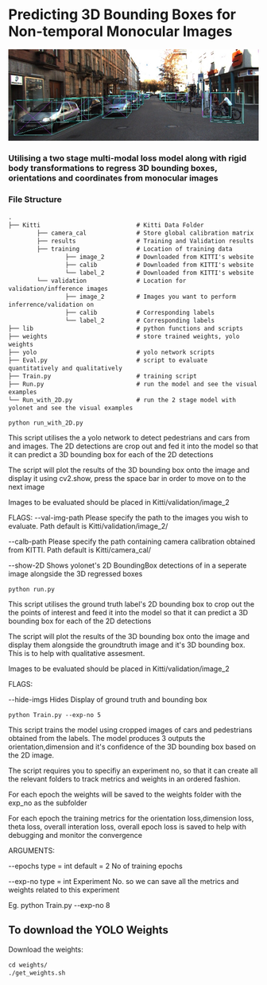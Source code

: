 # Predicting 3D Bounding Boxes for Non-temporal Monocular Images

![3D Bounding Box Prediction From Monocular Image](cover_img.jpg)

### __Utilising a two stage multi-modal loss model along with rigid body transformations to regress 3D bounding boxes, orientations and coordinates from monocular images__

### File Structure

    .
    ├── Kitti                           # Kitti Data Folder
            ├── camera_cal              # Store global calibration matrix
            ├── results                 # Training and Validation results
            ├── training                # Location of training data 
                    ├── image_2         # Downloaded from KITTI's website 
                    ├── calib           # Downloaded from KITTI's website
                    └── label_2         # Downloaded from KITTI's website
            └── validation              # Location for validation/infference images
                    ├── image_2         # Images you want to perform inferrence/validation on
                    ├── calib           # Corresponding labels
                    └── label_2         # Corresponding labels
    ├── lib                             # python functions and scripts
    ├── weights                         # store trained weights, yolo weights
    ├── yolo                            # yolo network scripts
    ├── Eval.py                         # script to evaluate quantitatively and qualitatively
    ├── Train.py                        # training script 
    ├── Run.py                          # run the model and see the visual examples
    └── Run_with_2D.py                  # run the 2 stage model with yolonet and see the visual examples 


```
python run_with_2D.py

```
This script utilises the a yolo network to detect pedestrians and cars 
from and images. The 2D detections are crop out and fed it into the model so that 
it can predict a 3D bounding box for each of the 2D detections

The script will plot the results of the 3D bounding box onto the image and display it
using cv2.show, press the space bar in order to move on to the next image

Images to be evaluated should be placed in Kitti/validation/image_2 

FLAGS:
--val-img-path
Please specify the path to the images you wish to evaluate. 
Path default is Kitti/validation/image_2/

--calb-path
Please specify the path containing camera calibration obtained from KITTI. 
Path default is Kitti/camera_cal/

--show-2D
Shows yolonet's 2D BoundingBox detections of in a seperate image alongside the 3D regressed boxes


```
python run.py

```

This script utilises the ground truth label's 2D bounding box to 
crop out the the points of interest and feed it into the model so that 
it can predict a 3D bounding box for each of the 2D detections

The script will plot the results of the 3D bounding box onto the image
and display them alongside the groundtruth image and it's 3D bounding box.
This is to help with qualitative assesment. 

Images to be evaluated should be placed in Kitti/validation/image_2 

FLAGS:

--hide-imgs
Hides Display of ground truth and bounding box



```
python Train.py --exp-no 5

```

This script trains the model using cropped images of cars and pedestrians 
obtained from the labels. The model produces 3 outputs the orientation,dimension 
and it's confidence of the 3D bounding box based on the 2D image. 

The script requires you to specifiy an experiment no, so that it can create all the relevant 
folders to track metrics and weights in an ordered fashion.

For each epoch the weights will be saved to the weights folder with the exp_no as the subfolder

For each epoch the training metrics for the orientation loss,dimension loss, theta loss, 
overall interation loss, overall epoch loss is saved to help with debugging and monitor the convergence

ARGUMENTS:

--epochs
type = int 
default = 2 
No of training epochs

--exp-no
type = int
Experiment No. so we can save all the metrics and weights related to this experiment

Eg. python Train.py --exp-no 8


 
 ## To download the YOLO Weights 
Download the weights:
```
cd weights/
./get_weights.sh
```
